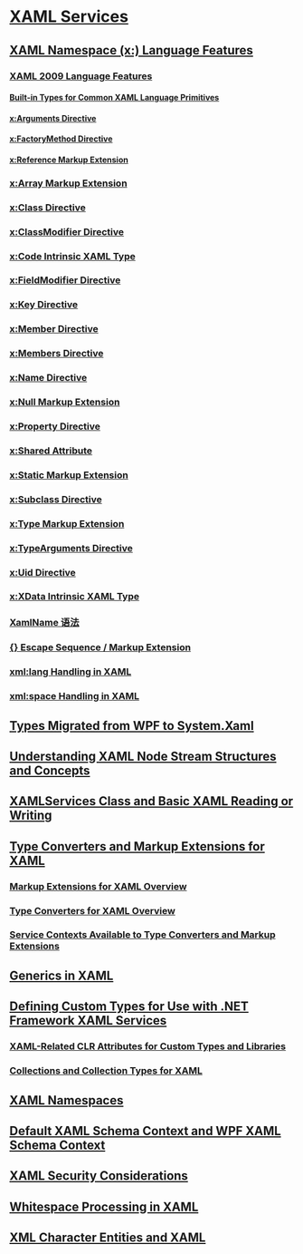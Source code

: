 # [XAML Services](index.md)
## [XAML Namespace (x:) Language Features](xaml-namespace-x-language-features.md)
### [XAML 2009 Language Features](xaml-2009-language-features.md)
#### [Built-in Types for Common XAML Language Primitives](built-in-types-for-common-xaml-language-primitives.md)
#### [x:Arguments Directive](x-arguments-directive.md)
#### [x:FactoryMethod Directive](x-factorymethod-directive.md)
#### [x:Reference Markup Extension](x-reference-markup-extension.md)
### [x:Array Markup Extension](x-array-markup-extension.md)
### [x:Class Directive](x-class-directive.md)
### [x:ClassModifier Directive](x-classmodifier-directive.md)
### [x:Code Intrinsic XAML Type](x-code-intrinsic-xaml-type.md)
### [x:FieldModifier Directive](x-fieldmodifier-directive.md)
### [x:Key Directive](x-key-directive.md)
### [x:Member Directive](x-member-directive.md)
### [x:Members Directive](x-members-directive.md)
### [x:Name Directive](x-name-directive.md)
### [x:Null Markup Extension](x-null-markup-extension.md)
### [x:Property Directive](x-property-directive.md)
### [x:Shared Attribute](x-shared-attribute.md)
### [x:Static Markup Extension](x-static-markup-extension.md)
### [x:Subclass Directive](x-subclass-directive.md)
### [x:Type Markup Extension](x-type-markup-extension.md)
### [x:TypeArguments Directive](x-typearguments-directive.md)
### [x:Uid Directive](x-uid-directive.md)
### [x:XData Intrinsic XAML Type](x-xdata-intrinsic-xaml-type.md)
### [XamlName 语法](xamlname-grammar.md)
### [{} Escape Sequence / Markup Extension](escape-sequence-markup-extension.md)
### [xml:lang Handling in XAML](xml-lang-handling-in-xaml.md)
### [xml:space Handling in XAML](xml-space-handling-in-xaml.md)
## [Types Migrated from WPF to System.Xaml](types-migrated-from-wpf-to-system-xaml.md)
## [Understanding XAML Node Stream Structures and Concepts](understanding-xaml-node-stream-structures-and-concepts.md)
## [XAMLServices Class and Basic XAML Reading or Writing](xamlservices-class-and-basic-xaml-reading-or-writing.md)
## [Type Converters and Markup Extensions for XAML](type-converters-and-markup-extensions-for-xaml.md)
### [Markup Extensions for XAML Overview](markup-extensions-for-xaml-overview.md)
### [Type Converters for XAML Overview](type-converters-for-xaml-overview.md)
### [Service Contexts Available to Type Converters and Markup Extensions](service-contexts-available-to-type-converters-and-markup-extensions.md)
## [Generics in XAML](generics-in-xaml.md)
## [Defining Custom Types for Use with .NET Framework XAML Services](defining-custom-types-for-use-with-net-framework-xaml-services.md)
### [XAML-Related CLR Attributes for Custom Types and Libraries](xaml-related-clr-attributes-for-custom-types-and-libraries.md)
### [Collections and Collection Types for XAML](collections-and-collection-types-for-xaml.md)
## [XAML Namespaces](xaml-namespaces-for-net-framework-xaml-services.md)
## [Default XAML Schema Context and WPF XAML Schema Context](default-xaml-schema-context-and-wpf-xaml-schema-context.md)
## [XAML Security Considerations](xaml-security-considerations.md)
## [Whitespace Processing in XAML](whitespace-processing-in-xaml.md)
## [XML Character Entities and XAML](xml-character-entities-and-xaml.md)
